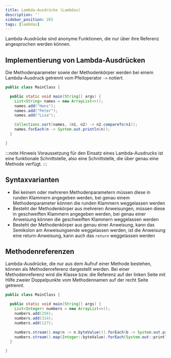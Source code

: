 ```yaml
---
title: Lambda-Ausdrücke (Lambdas)
description: ''
sidebar_position: 265
tags: [lambdas]
---
```


Lambda-Ausdrücke sind anonyme Funktionen, die nur über ihre Referenz angesprochen werden können.

## Implementierung von Lambda-Ausdrücken

Die Methodenparameter sowie der Methodenkörper werden bei einem Lambda-Ausdruck getrennt vom Pfeiloperator `->` notiert.

```java title="MainClass.java" showLineNumbers
public class MainClass {

  public static void main(String[] args) {
    List<String> names = new ArrayList<>();
    names.add("Hans");
    names.add("Peter");
    names.add("Lisa");

    Collections.sort(names, (n1, n2) -> n2.compareTo(n1));
    names.forEach(n -> System.out.println(n));
  }

}
```

:::note Hinweis
Voraussetzung für den Einsatz eines Lambda-Ausdrucks ist eine funktionale Schnittstelle, also eine Schnittstelle, die über genau eine Methode verfügt.
:::

## Syntaxvarianten

- Bei keinem oder mehreren Methodenparametern müssen diese in runden Klammern angegeben werden, bei genau einem Methodenparameter können die runden Klammern weggelassen werden
- Besteht der Methodenkörper aus mehreren Anweisungen, müssen diese in geschweiften Klammern angegeben werden, bei genau einer Anweisung können die geschweiften Klammern weggelassen werden
- Besteht der Methodenkörper aus genau einer Anweisung, kann das Semikolon am Anweisungsende weggelassen werden, ist die Anweisung eine return-Anweisung, kann auch das `return` weggelassen werden

## Methodenreferenzen

Lambda-Ausdrücke, die nur aus dem Aufruf einer Methode bestehen, können als Methodenreferenz dargestellt werden. Bei einer Methodenreferenz wird die Klasse bzw. die Referenz auf der linken Seite mit Hilfe zweier Doppelpunkte vom Methodennamen auf der recht Seite getrennt.

```java title="MainClass.java" showLineNumbers
public class MainClass {

  public static void main(String[] args) {
    List<Integer> numbers = new ArrayList<>();
    numbers.add(256);
    numbers.add(314);
    numbers.add(127);

    numbers.stream().map(n -> n.byteValue()).forEach(b -> System.out.println(b)); // Lambda-Ausdruck
    numbers.stream().map(Integer::byteValue).forEach(System.out::println); // Methodenreferenz
  }

}
```
